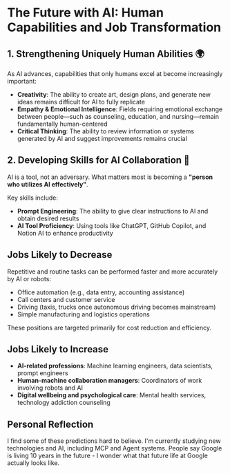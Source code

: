 # The Future with AI: Human Capabilities and Job Transformation

## 1. Strengthening Uniquely Human Abilities 🌍

As AI advances, capabilities that only humans excel at become increasingly important:

- **Creativity**: The ability to create art, design plans, and generate new ideas remains difficult for AI to fully replicate
- **Empathy & Emotional Intelligence**: Fields requiring emotional exchange between people—such as counseling, education, and nursing—remain fundamentally human-centered
- **Critical Thinking**: The ability to review information or systems generated by AI and suggest improvements remains crucial

## 2. Developing Skills for AI Collaboration 🤖

AI is a tool, not an adversary. What matters most is becoming a **"person who utilizes AI effectively"**.

Key skills include:

- **Prompt Engineering**: The ability to give clear instructions to AI and obtain desired results
- **AI Tool Proficiency**: Using tools like ChatGPT, GitHub Copilot, and Notion AI to enhance productivity

## Jobs Likely to Decrease

Repetitive and routine tasks can be performed faster and more accurately by AI or robots:

- Office automation (e.g., data entry, accounting assistance)
- Call centers and customer service
- Driving (taxis, trucks once autonomous driving becomes mainstream)
- Simple manufacturing and logistics operations

These positions are targeted primarily for cost reduction and efficiency.

## Jobs Likely to Increase

- **AI-related professions**: Machine learning engineers, data scientists, prompt engineers
- **Human-machine collaboration managers**: Coordinators of work involving robots and AI
- **Digital wellbeing and psychological care**: Mental health services, technology addiction counseling

## Personal Reflection

I find some of these predictions hard to believe. I'm currently studying new technologies and AI, including MCP and Agent systems. People say Google is living 10 years in the future - I wonder what that future life at Google actually looks like.
